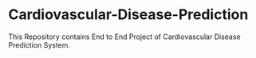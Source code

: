 # Cardiovascular-Disease-Prediction
This Repository contains End to End Project of Cardiovascular Disease Prediction System.
